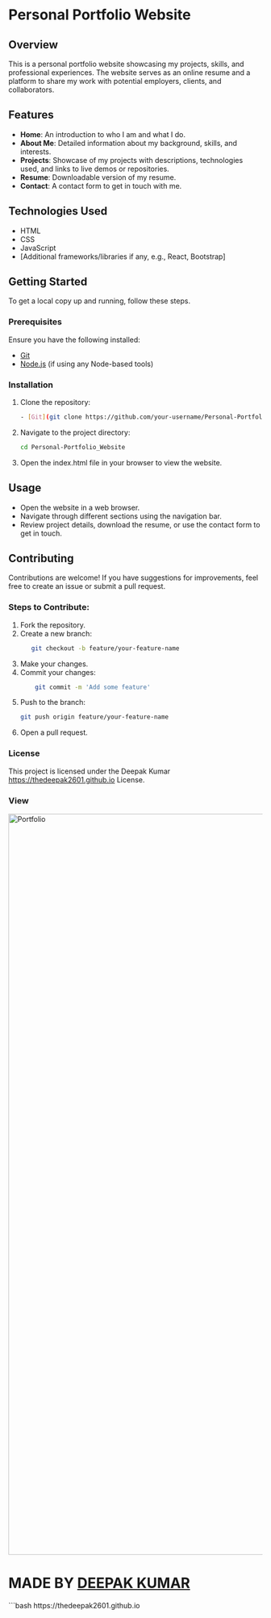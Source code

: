 # Personal Portfolio Website

## Overview
This is a personal portfolio website showcasing my projects, skills, and professional experiences. The website serves as an online resume and a platform to share my work with potential employers, clients, and collaborators.

## Features
- **Home**: An introduction to who I am and what I do.
- **About Me**: Detailed information about my background, skills, and interests.
- **Projects**: Showcase of my projects with descriptions, technologies used, and links to live demos or repositories.
- **Resume**: Downloadable version of my resume.
- **Contact**: A contact form to get in touch with me.

## Technologies Used
- HTML
- CSS
- JavaScript
- [Additional frameworks/libraries if any, e.g., React, Bootstrap]

## Getting Started
To get a local copy up and running, follow these steps.

### Prerequisites
Ensure you have the following installed:
- [Git](https://git-scm.com/)
- [Node.js](https://nodejs.org/) (if using any Node-based tools)

### Installation
1. Clone the repository:
   ```bash
   - [Git](git clone https://github.com/your-username/Personal-Portfolio_Website.git)

2. Navigate to the project directory:
   ```bash
   cd Personal-Portfolio_Website


4. Open the index.html file in your browser to view the website.

## Usage
* Open the website in a web browser.
* Navigate through different sections using the navigation bar.
* Review project details, download the resume, or use the contact form to get in touch.

## Contributing
 Contributions are welcome! If you have suggestions for improvements, feel free to create an issue or submit a pull request.

### Steps to Contribute:
1. Fork the repository.
2. Create a new branch: 
   ```bash
      git checkout -b feature/your-feature-name
3. Make your changes.
4. Commit your changes:
   ```bash
       git commit -m 'Add some feature'
5. Push to the branch: 
   ```bash
   git push origin feature/your-feature-name
6. Open a pull request.

### License
This project is licensed under the Deepak Kumar https://thedeepak2601.github.io License.

### View 
<img width="1470" alt="Portfolio" src="https://github.com/user-attachments/assets/b968281a-5b88-473f-ae6e-59c46b276576">


<h1>MADE BY <a href="https://thedeepak2601.github.io" target="_blank">DEEPAK KUMAR</a></h1>
```bash
   https://thedeepak2601.github.io








